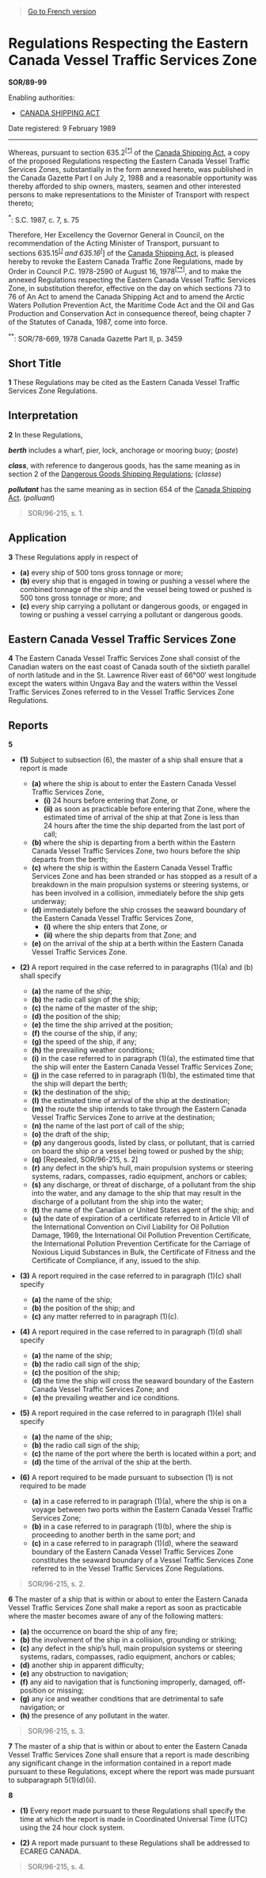 > [Go to French version](/fr/Règlements/Décrets,%20ordonnances%20et%20règlements%20statutaires/89/99.md)

# Regulations Respecting the Eastern Canada Vessel Traffic Services Zone

**SOR/89-99**

Enabling authorities: 
- [CANADA SHIPPING ACT](/en/Acts/Revised%20Statutes%20of%20Canada/S/S-9.md)

Date registered: 9 February 1989

----------

Whereas, pursuant to section 635.2<sup><a href='#fn_1e'>[*]</a></sup> of the [Canada Shipping Act](/en/Acts/Revised%20Statutes%20of%20Canada/S/S-9.md), a copy of the proposed Regulations respecting the Eastern Canada Vessel Traffic Services Zones, substantially in the form annexed hereto, was published in the Canada Gazette Part I on July 2, 1988 and a reasonable opportunity was thereby afforded to ship owners, masters, seamen and other interested persons to make representations to the Minister of Transport with respect thereto;

<a name='fn_1e'><sup>*</sup></a>: S.C. 1987, c. 7, s. 75<br />

Therefore, Her Excellency the Governor General in Council, on the recommendation of the Acting Minister of Transport, pursuant to sections 635.15<sup><a href='#fn_1e'>[*]</a></sup> and 635.16<sup><a href='#fn_1e'>[*]</a></sup> of the [Canada Shipping Act](/en/Acts/Revised%20Statutes%20of%20Canada/S/S-9.md), is pleased hereby to revoke the Eastern Canada Traffic Zone Regulations, made by Order in Council P.C. 1978-2590 of August 16, 1978<sup><a href='#fn_2e'>[**]</a></sup>, and to make the annexed Regulations respecting the Eastern Canada Vessel Traffic Services Zone, in substitution therefor, effective on the day on which sections 73 to 76 of An Act to amend the Canada Shipping Act and to amend the Arctic Waters Pollution Prevention Act, the Maritime Code Act and the Oil and Gas Production and Conservation Act in consequence thereof, being chapter 7 of the Statutes of Canada, 1987, come into force.

<a name='fn_2e'><sup>**</sup></a>: SOR/78-669, 1978 Canada Gazette Part II, p. 3459<br />




## Short Title


**1** These Regulations may be cited as the Eastern Canada Vessel Traffic Services Zone Regulations.




## Interpretation


**2** In these Regulations,

***berth*** includes a wharf, pier, lock, anchorage or mooring buoy; (*poste*)

***class***, with reference to dangerous goods, has the same meaning as in section 2 of the [Dangerous Goods Shipping Regulations](/en/Regulations/Statutory%20Orders%20and%20Regulations/81/951.md); (*classe*)

***pollutant*** has the same meaning as in section 654 of the [Canada Shipping Act](/en/Acts/Revised%20Statutes%20of%20Canada/S/S-9.md). (*polluant*)
> SOR/96-215, s. 1.





## Application


**3** These Regulations apply in respect of
- **(a)** every ship of 500 tons gross tonnage or more;
- **(b)** every ship that is engaged in towing or pushing a vessel where the combined tonnage of the ship and the vessel being towed or pushed is 500 tons gross tonnage or more; and
- **(c)** every ship carrying a pollutant or dangerous goods, or engaged in towing or pushing a vessel carrying a pollutant or dangerous goods.




## Eastern Canada Vessel Traffic Services Zone


**4** The Eastern Canada Vessel Traffic Services Zone shall consist of the Canadian waters on the east coast of Canada south of the sixtieth parallel of north latitude and in the St. Lawrence River east of 66°00′ west longitude except the waters within Ungava Bay and the waters within the Vessel Traffic Services Zones referred to in the Vessel Traffic Services Zone Regulations.




## Reports


**5** 

- **(1)** Subject to subsection (6), the master of a ship shall ensure that a report is made
	- **(a)** where the ship is about to enter the Eastern Canada Vessel Traffic Services Zone,
		- **(i)** 24 hours before entering that Zone, or
		- **(ii)** as soon as practicable before entering that Zone, where the estimated time of arrival of the ship at that Zone is less than 24 hours after the time the ship departed from the last port of call;
	- **(b)** where the ship is departing from a berth within the Eastern Canada Vessel Traffic Services Zone, two hours before the ship departs from the berth;
	- **(c)** where the ship is within the Eastern Canada Vessel Traffic Services Zone and has been stranded or has stopped as a result of a breakdown in the main propulsion systems or steering systems, or has been involved in a collision, immediately before the ship gets underway;
	- **(d)** immediately before the ship crosses the seaward boundary of the Eastern Canada Vessel Traffic Services Zone,
		- **(i)** where the ship enters that Zone, or
		- **(ii)** where the ship departs from that Zone; and
	- **(e)** on the arrival of the ship at a berth within the Eastern Canada Vessel Traffic Services Zone.

- **(2)** A report required in the case referred to in paragraphs (1)(a) and (b) shall specify
	- **(a)** the name of the ship;
	- **(b)** the radio call sign of the ship;
	- **(c)** the name of the master of the ship;
	- **(d)** the position of the ship;
	- **(e)** the time the ship arrived at the position;
	- **(f)** the course of the ship, if any;
	- **(g)** the speed of the ship, if any;
	- **(h)** the prevailing weather conditions;
	- **(i)** in the case referred to in paragraph (1)(a), the estimated time that the ship will enter the Eastern Canada Vessel Traffic Services Zone;
	- **(j)** in the case referred to in paragraph (1)(b), the estimated time that the ship will depart the berth;
	- **(k)** the destination of the ship;
	- **(l)** the estimated time of arrival of the ship at the destination;
	- **(m)** the route the ship intends to take through the Eastern Canada Vessel Traffic Services Zone to arrive at the destination;
	- **(n)** the name of the last port of call of the ship;
	- **(o)** the draft of the ship;
	- **(p)** any dangerous goods, listed by class, or pollutant, that is carried on board the ship or a vessel being towed or pushed by the ship;
	- **(q)** [Repealed, SOR/96-215, s. 2]
	- **(r)** any defect in the ship’s hull, main propulsion systems or steering systems, radars, compasses, radio equipment, anchors or cables;
	- **(s)** any discharge, or threat of discharge, of a pollutant from the ship into the water, and any damage to the ship that may result in the discharge of a pollutant from the ship into the water;
	- **(t)** the name of the Canadian or United States agent of the ship; and
	- **(u)** the date of expiration of a certificate referred to in Article VII of the International Convention on Civil Liability for Oil Pollution Damage, 1969, the International Oil Pollution Prevention Certificate, the International Pollution Prevention Certificate for the Carriage of Noxious Liquid Substances in Bulk, the Certificate of Fitness and the Certificate of Compliance, if any, issued to the ship.

- **(3)** A report required in the case referred to in paragraph (1)(c) shall specify
	- **(a)** the name of the ship;
	- **(b)** the position of the ship; and
	- **(c)** any matter referred to in paragraph (1)(c).

- **(4)** A report required in the case referred to in paragraph (1)(d) shall specify
	- **(a)** the name of the ship;
	- **(b)** the radio call sign of the ship;
	- **(c)** the position of the ship;
	- **(d)** the time the ship will cross the seaward boundary of the Eastern Canada Vessel Traffic Services Zone; and
	- **(e)** the prevailing weather and ice conditions.

- **(5)** A report required in the case referred to in paragraph (1)(e) shall specify
	- **(a)** the name of the ship;
	- **(b)** the radio call sign of the ship;
	- **(c)** the name of the port where the berth is located within a port; and
	- **(d)** the time of the arrival of the ship at the berth.

- **(6)** A report required to be made pursuant to subsection (1) is not required to be made
	- **(a)** in a case referred to in paragraph (1)(a), where the ship is on a voyage between two ports within the Eastern Canada Vessel Traffic Services Zone;
	- **(b)** in a case referred to in paragraph (1)(b), where the ship is proceeding to another berth in the same port; and
	- **(c)** in a case referred to in paragraph (1)(d), where the seaward boundary of the Eastern Canada Vessel Traffic Services Zone constitutes the seaward boundary of a Vessel Traffic Services Zone referred to in the Vessel Traffic Services Zone Regulations.
> SOR/96-215, s. 2.




**6** The master of a ship that is within or about to enter the Eastern Canada Vessel Traffic Services Zone shall make a report as soon as practicable where the master becomes aware of any of the following matters:
- **(a)** the occurrence on board the ship of any fire;
- **(b)** the involvement of the ship in a collision, grounding or striking;
- **(c)** any defect in the ship’s hull, main propulsion systems or steering systems, radars, compasses, radio equipment, anchors or cables;
- **(d)** another ship in apparent difficulty;
- **(e)** any obstruction to navigation;
- **(f)** any aid to navigation that is functioning improperly, damaged, off-position or missing;
- **(g)** any ice and weather conditions that are detrimental to safe navigation; or
- **(h)** the presence of any pollutant in the water.
> SOR/96-215, s. 3.




**7** The master of a ship that is within or about to enter the Eastern Canada Vessel Traffic Services Zone shall ensure that a report is made describing any significant change in the information contained in a report made pursuant to these Regulations, except where the report was made pursuant to subparagraph 5(1)(d)(ii).



**8** 

- **(1)** Every report made pursuant to these Regulations shall specify the time at which the report is made in Coordinated Universal Time (UTC) using the 24 hour clock system.

- **(2)** A report made pursuant to these Regulations shall be addressed to ECAREG CANADA.
> SOR/96-215, s. 4.




